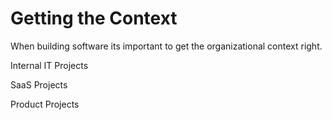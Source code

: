 # Getting the Context

When building software its important to get the organizational context right.

Internal IT Projects

SaaS Projects

Product Projects